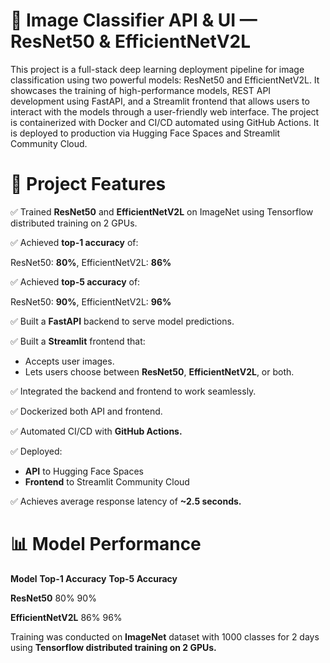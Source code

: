 # 🧠 Image Classifier API & UI — ResNet50 & EfficientNetV2L

This project is a full-stack deep learning deployment pipeline for image classification using two powerful models: ResNet50 and EfficientNetV2L. It showcases the training of high-performance models, REST API development using FastAPI, and a Streamlit frontend that allows users to interact with the models through a user-friendly web interface. The project is containerized with Docker and CI/CD automated using GitHub Actions. It is deployed to production via Hugging Face Spaces and Streamlit Community Cloud.

# 🚀 Project Features

✅ Trained **ResNet50** and **EfficientNetV2L** on ImageNet using Tensorflow distributed training on 2 GPUs.

✅ Achieved **top-1 accuracy** of:

ResNet50: **80%**, EfficientNetV2L: **86%**

✅ Achieved **top-5 accuracy** of:

ResNet50: **90%**, EfficientNetV2L: **96%**

✅ Built a **FastAPI** backend to serve model predictions.

✅ Built a **Streamlit** frontend that:
  - Accepts user images.
  - Lets users choose between **ResNet50**, **EfficientNetV2L**, or both.

✅ Integrated the backend and frontend to work seamlessly.

✅ Dockerized both API and frontend.

✅ Automated CI/CD with **GitHub Actions.**

✅ Deployed:

   - **API** to Hugging Face Spaces
   - **Frontend** to Streamlit Community Cloud

✅ Achieves average response latency of **~2.5 seconds.**

# 📊 Model Performance
  
**Model**	        **Top-1 Accuracy**	     **Top-5 Accuracy**

**ResNet50**	          80%	            90%

**EfficientNetV2L**	      86%	            96%

Training was conducted on **ImageNet** dataset with 1000 classes for 2 days using **Tensorflow distributed training on 2 GPUs.**